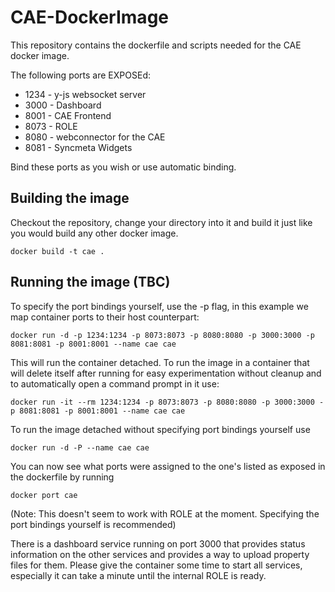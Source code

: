 # CAE-DockerImage
This repository contains the dockerfile and scripts needed for the CAE docker image.

The following ports are EXPOSEd:
* 1234 - y-js websocket server
* 3000 - Dashboard
* 8001 - CAE Frontend
* 8073 - ROLE
* 8080 - webconnector for the CAE
* 8081 - Syncmeta Widgets

Bind these ports as you wish or use automatic binding.

## Building the image
Checkout the repository, change your directory into it and build it just like you would build any other docker image.
```shell
docker build -t cae .
```
## Running the image (TBC)
To specify the port bindings yourself, use the -p flag, in this example we map container ports to their host counterpart:
```shell
docker run -d -p 1234:1234 -p 8073:8073 -p 8080:8080 -p 3000:3000 -p 8081:8081 -p 8001:8001 --name cae cae
```
This will run the container detached. To run the image in a container that will delete itself after running for easy experimentation without cleanup and to automatically open a command prompt in it use:
```shell
docker run -it --rm 1234:1234 -p 8073:8073 -p 8080:8080 -p 3000:3000 -p 8081:8081 -p 8001:8001 --name cae cae
```
To run the image detached without specifying port bindings yourself use
```shell
docker run -d -P --name cae cae
```
You can now see what ports were assigned to the one's listed as exposed in the dockerfile by running
```shell
docker port cae
```
(Note: This doesn't seem to work with ROLE at the moment. Specifying the port bindings yourself is recommended)

There is a dashboard service running on port 3000 that provides status information on the other services and provides a way to upload property files for them. Please give the container some time to start all services, especially it can take a minute until the internal ROLE is ready.
